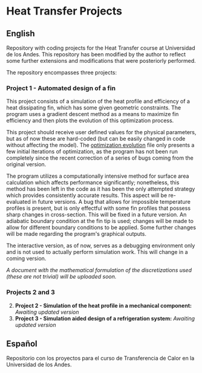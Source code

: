 # Heat Transfer Projects

## English

Repository with coding projects for the Heat Transfer course at Universidad de los Andes. This repository has been modified by the author to reflect some further extensions and modifications that were posteriorly performed.

The repository encompasses three projects:

### **Project 1 - Automated design of a fin**

This project consists of a simulation of the heat profile and efficiency of a heat dissipating fin, which has some given geometric constraints. The program uses a gradient descent method as a means to maximize fin efficiency and then plots the evolution of this optimization process.

This project should receive user defined values for the physical parameters, but as of now these are hard-coded (but can be easily changed in code without affecting the model). The [optimization evolution](optimization_evolution.png) file only presents a few initial iterations of optimization, as the program has not been run completely since the recent correction of a series of bugs coming from the original version.

The program utilizes a computationally intensive method for surface area calculation which affects performance significantly; nonetheless, this method has been left in the code as it has been the only attempted strategy which provides consistently accurate results. This aspect will be re-evaluated in future versions. A bug that allows for impossible temperature profiles is present, but is only effectful with some fin profiles that possess sharp changes in cross-section. This will be fixed in a future version. An adiabatic boundary condition at the fin tip is used; changes will be made to allow for different boundary conditions to be applied. Some further changes will be made regarding the program's graphical outputs.

The interactive version, as of now, serves as a debugging environment only and is not used to actually perform simulation work. This will change in a coming version.

*A document with the mathematical formulation of the discretizations used (these are not trivial) will be uploaded soon.*

### Projects 2 and 3

2. **Project 2 - Simulation of the heat profile in a mechanical component:** *Awaiting updated version*
3. **Project 3 - Simulation aided design of a refrigeration system:** *Awaiting updated version*

## Español

Repositorio con los proyectos para el curso de Transferencia de Calor en la Universidad de los Andes.
